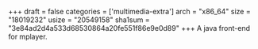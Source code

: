 +++
draft = false
categories = ['multimedia-extra']
arch = "x86_64"
size = "18019232"
usize = "20549158"
sha1sum = "3e84ad2d4a533d68530864a20fe551f86e9e0d89"
+++
A java front-end for mplayer.